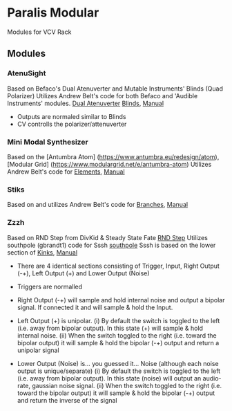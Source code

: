 # Paralis Modular

Modules for VCV Rack

## Modules

### AtenuSight
Based on Befaco's Dual Atenuverter and Mutable Instruments' Blinds (Quad Polarizer)
Utilizes Andrew Belt's code for both Befaco and 'Audible Instruments' modules.
[Dual Atenuverter](https://www.befaco.org/dual-atenuverter/)
[Blinds](https://mutable-instruments.net/modules/blinds), [Manual](https://mutable-instruments.net/modules/blinds/manual/)

- Outputs are normaled similar to Blinds
- CV controlls the polarizer/attenuverter

### Mini Modal Synthesizer
Based on the [Antumbra Atom] (https://www.antumbra.eu/redesign/atom), [Modular Grid] (https://www.modulargrid.net/e/antumbra-atom)
Utilizes Andrew Belt's code for [Elements](https://mutable-instruments.net/modules/elements), [Manual](https://mutable-instruments.net/modules/elements/manual/)

### Stiks
Based on and utilizes Andrew Belt's code for [Branches](https://mutable-instruments.net/modules/branches), [Manual](https://mutable-instruments.net/modules/branches/manual/)


### Zzzh
Based on RND Step from DivKid & Steady State Fate [RND Step](https://divkidvideo.com/rnd-step-the-third-divkid-eurorack-module/)
Utilizes southpole (gbrandt1) code for Sssh [southpole](https://github.com/gbrandt1/southpole-vcvrack)
Sssh is based  on the lower section of [Kinks](https://mutable-instruments.net/modules/kinks), [Manual](https://mutable-instruments.net/modules/kinks/manual/)

- There are 4 identical sections consisting of Trigger, Input, Right Output (-+), Left Output (+) and Lower Output (Noise)

- Triggers are normalled

- Right Output (-+) will sample and hold internal noise and output a bipolar signal. If connected it and will sample & hold the Input.

- Left Output (+) is unipolar. 
  (i) By default the switch is toggled to the left (i.e. away from bipolar output). In this state (+) will sample & hold internal noise.
  (ii) When the switch toggled to the right (i.e. toward the bipolar output) it will sample & hold the bipolar (-+) output and return a unipolar signal

- Lower Output (Noise) is... you guessed it... Noise (although each noise output is unique/separate)
  (i) By default the switch is toggled to the left (i.e. away from bipolar output). In this state (noise) will output an audio-rate, gaussian noise signal.
  (ii) When the switch toggled to the right (i.e. toward the bipolar output) it will sample & hold the bipolar (-+) output and return the inverse of the signal

